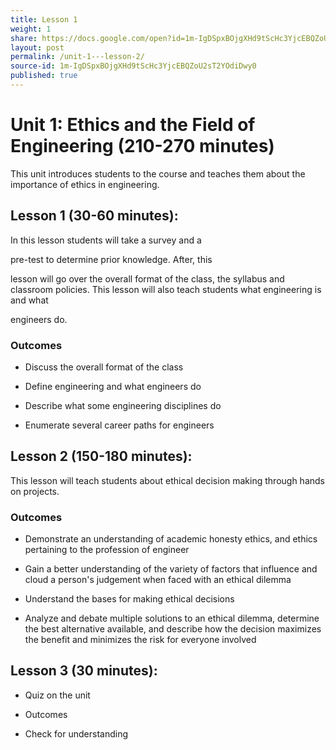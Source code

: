 ```yaml
---
title: Lesson 1 
weight: 1
share: https://docs.google.com/open?id=1m-IgDSpxBOjgXHd9tScHc3YjcEBQZoU2sT2YOdiDwy0
layout: post
permalink: /unit-1---lesson-2/
source-id: 1m-IgDSpxBOjgXHd9tScHc3YjcEBQZoU2sT2YOdiDwy0
published: true
---
```


# Unit 1: Ethics and the Field of Engineering (210-270 minutes)

This unit introduces students to the course and teaches them about the importance of ethics in engineering.

## Lesson 1 (30-60 minutes):  
In this lesson students will take a survey and a 

pre-test to determine prior knowledge.  After, this 

lesson will go over the overall format of the class, the syllabus and classroom policies.  This lesson will also teach students what engineering is and what 

engineers do.
### Outcomes
* Discuss the overall format of the class

* Define engineering and what engineers do

* Describe what some engineering disciplines do 

* Enumerate several career paths for engineers

## Lesson 2 (150-180 minutes): 
This lesson will teach students about ethical decision making through hands on projects.

### Outcomes
* Demonstrate an understanding of academic honesty ethics, and ethics pertaining to the profession of engineer

* Gain a better understanding of the variety of factors that influence and cloud a person's judgement when faced with an ethical dilemma

* Understand the bases for making ethical decisions

* Analyze and debate multiple solutions to an ethical dilemma, determine the best alternative available, and describe how the decision maximizes the benefit and minimizes the risk for everyone involved

## Lesson 3 (30 minutes): 
* Quiz on the unit

* Outcomes

* Check for understanding

